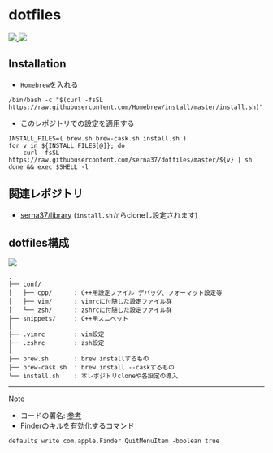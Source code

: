 
# dotfiles
<a href="https://github.com/serna37/dotfiles/blob/master/.zshrc">
    <img src="http://img.shields.io/badge/zsh-5.9_x86_64-82f07a.svg?logo=zsh&logoColor=0000cd&labelColor=a3a3a3&style=popout">
</a>
<a href="https://github.com/serna37/dotfiles/blob/master/.vimrc">
    <img src="http://img.shields.io/badge/vim-9.0-019733.svg?logo=vim&logoColor=019733&labelColor=dedede&style=flat">
</a>

## Installation
- `Homebrew`を入れる
```shell
/bin/bash -c "$(curl -fsSL https://raw.githubusercontent.com/Homebrew/install/master/install.sh)"
```

- このレポジトリでの設定を適用する
```shell
INSTALL_FILES=( brew.sh brew-cask.sh install.sh )
for v in ${INSTALL_FILES[@]}; do
    curl -fsSL https://raw.githubusercontent.com/serna37/dotfiles/master/${v} | sh
done && exec $SHELL -l
```

## 関連レポジトリ
- [serna37/library](https://github.com/serna37/library)
(`install.sh`からcloneし設定されます)

## dotfiles構成
<!-- file tree -->
<a href="https://tree.nathanfriend.io/">
  <img src="https://img.shields.io/badge/file-tree-lightgray.svg?logo=files&style=flat">
</a>

```
.
├── conf/
│   ├── cpp/      : C++用設定ファイル デバッグ、フォーマット設定等
│   ├── vim/      : vimrcに付随した設定ファイル群
│   └── zsh/      : zshrcに付随した設定ファイル群
├── snippets/     : C++用スニペット
│
├── .vimrc        : vim設定
├── .zshrc        : zsh設定
│
├── brew.sh       : brew installするもの
├── brew-cask.sh  : brew install --caskするもの
└── install.sh    : 本レポジトリcloneや各設定の導入
```

---

> [!Note]
> - コードの署名: [参考](https://blog.symdon.info/posts/1610113408/)
> - Finderのキルを有効化するコマンド
> ```
> defaults write com.apple.Finder QuitMenuItem -boolean true
> ```
